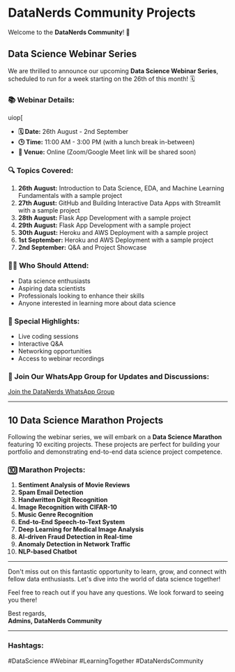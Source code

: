 # DataNerds Community Projects

Welcome to the **DataNerds Community**! 🌟

## Data Science Webinar Series

We are thrilled to announce our upcoming **Data Science Webinar Series**, scheduled to run for a week starting on the 26th of this month! 🗓

### 📚 Webinar Details:
uiop[
- **🗓 Date:** 26th August - 2nd September 
- **🕒 Time:** 11:00 AM - 3:00 PM (with a lunch break in-between)
- **📍 Venue:** Online (Zoom/Google Meet link will be shared soon)

### 🔍 Topics Covered:

1. **26th August:** Introduction to Data Science, EDA, and Machine Learning Fundamentals with a sample project
2. **27th August:** GitHub and Building Interactive Data Apps with Streamlit with a sample project
3. **28th August:** Flask App Development with a sample project
4. **29th August:** Flask App Development with a sample project 
5. **30th August:** Heroku and AWS Deployment with a sample project
6. **1st September:** Heroku and AWS Deployment with a sample project
7. **2nd September:** Q&A and Project Showcase

### 👩‍🏫 Who Should Attend:

- Data science enthusiasts
- Aspiring data scientists
- Professionals looking to enhance their skills
- Anyone interested in learning more about data science

### 🎁 Special Highlights:

- Live coding sessions
- Interactive Q&A
- Networking opportunities
- Access to webinar recordings

### 🔗 Join Our WhatsApp Group for Updates and Discussions:

[Join the DataNerds WhatsApp Group](https://chat.whatsapp.com/GJES1uKQojyBVbFFCyfAzS)

---

## 10 Data Science Marathon Projects

Following the webinar series, we will embark on a **Data Science Marathon** featuring 10 exciting projects. These projects are perfect for building your portfolio and demonstrating end-to-end data science project competence.

### 🔟 Marathon Projects:

1. **Sentiment Analysis of Movie Reviews**
2. **Spam Email Detection**
3. **Handwritten Digit Recognition**
4. **Image Recognition with CIFAR-10**
5. **Music Genre Recognition**
6. **End-to-End Speech-to-Text System**
7. **Deep Learning for Medical Image Analysis**
8. **AI-driven Fraud Detection in Real-time**
9. **Anomaly Detection in Network Traffic**
10. **NLP-based Chatbot**

---

Don't miss out on this fantastic opportunity to learn, grow, and connect with fellow data enthusiasts. Let's dive into the world of data science together!

Feel free to reach out if you have any questions. We look forward to seeing you there!

Best regards,  
**Admins, DataNerds Community**

---

### Hashtags:
#DataScience #Webinar #LearningTogether #DataNerdsCommunity
